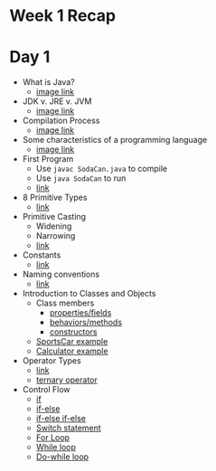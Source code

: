 # Week 1 Recap

# Day 1
- What is Java?
    - [image link](./week-1-images/what-is-java.JPG)
- JDK v. JRE v. JVM
    - [image link](./week-1-images/jdk-jre-jvm.JPG)
- Compilation Process
    - [image link](./week-1-images/compilation-process.JPG)
- Some characteristics of a programming language
    - [image link](./week-1-images/programming-language-characteristics.JPG)
- First Program
    - Use `javac SodaCan.java` to compile
    - Use `java SodaCan` to run
    - [link](https://github.com/220214-Enterprise-Angular/demos/tree/main/week-1/my-first-program)
- 8 Primitive Types
    - [link](https://github.com/220214-Enterprise-Angular/demos/blob/main/week-1/datatypes/src/com/revature/main/Driver.java#L17-L27)
- Primitive Casting
    - Widening
    - Narrowing
    - [link](https://github.com/220214-Enterprise-Angular/demos/blob/main/week-1/datatypes/src/com/revature/main/Driver.java#L46-L56)
- Constants
    - [link](https://github.com/220214-Enterprise-Angular/demos/blob/main/week-1/datatypes/src/com/revature/main/Driver.java#L63-L74)
- Naming conventions
    - [link](https://github.com/220214-Enterprise-Angular/demos/blob/main/week-1/datatypes/src/com/revature/main/Driver.java#L76-L90)
- Introduction to Classes and Objects
    - Class members
        - [properties/fields](https://github.com/220214-Enterprise-Angular/demos/blob/main/week-1/classes-and-objects/src/com/revature/model/SportsCar.java#L10-L17)
        - [behaviors/methods](https://github.com/220214-Enterprise-Angular/demos/blob/main/week-1/classes-and-objects/src/com/revature/model/SportsCar.java#L39-L52)
        - [constructors](https://github.com/220214-Enterprise-Angular/demos/blob/main/week-1/classes-and-objects/src/com/revature/model/SportsCar.java#L19-L37)
    - [SportsCar example](https://github.com/220214-Enterprise-Angular/demos/blob/main/week-1/classes-and-objects/src/com/revature/main/Driver.java#L15-L19)
    - [Calculator example](https://github.com/220214-Enterprise-Angular/demos/blob/main/week-1/classes-and-objects/src/com/revature/main/Driver.java#L21-L27)
- Operator Types
    - [link](https://github.com/220214-Enterprise-Angular/demos/blob/main/week-1/operators-and-control-flow/src/com/revature/main/Driver.java#L7-L13)
    - [ternary operator](https://github.com/220214-Enterprise-Angular/demos/blob/main/week-1/operators-and-control-flow/src/com/revature/main/Driver.java#L18)
- Control Flow
    - [if](https://github.com/220214-Enterprise-Angular/demos/blob/main/week-1/operators-and-control-flow/src/com/revature/main/Driver.java#L39-L41)
    - [if-else](https://github.com/220214-Enterprise-Angular/demos/blob/main/week-1/operators-and-control-flow/src/com/revature/main/Driver.java#L43-L49)
    - [if-else if-else](https://github.com/220214-Enterprise-Angular/demos/blob/main/week-1/operators-and-control-flow/src/com/revature/main/Driver.java#L51-L59)
    - [Switch statement](https://github.com/220214-Enterprise-Angular/demos/blob/main/week-1/operators-and-control-flow/src/com/revature/main/Driver.java#L61-L87)
    - [For Loop](https://github.com/220214-Enterprise-Angular/demos/blob/main/week-1/operators-and-control-flow/src/com/revature/main/Driver.java#L93-L98)
    - [While loop](https://github.com/220214-Enterprise-Angular/demos/blob/main/week-1/operators-and-control-flow/src/com/revature/main/Driver.java#L101-L107)
    - [Do-while loop](https://github.com/220214-Enterprise-Angular/demos/blob/main/week-1/operators-and-control-flow/src/com/revature/main/Driver.java#L110-L118)